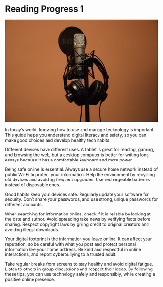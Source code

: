# Reading Progress 1

![Read aloud](../images/microphone.jpg)

In today’s world, knowing how to use and manage technology is important. This guide helps you understand digital literacy and safety, so you can make good choices and develop healthy tech habits.

Different devices have different uses. A tablet is great for reading, gaming, and browsing the web, but a desktop computer is better for writing long essays because it has a comfortable keyboard and more power.

Being safe online is essential. Always use a secure home network instead of public Wi-Fi to protect your information. Help the environment by recycling old devices and avoiding frequent upgrades. Use rechargeable batteries instead of disposable ones.

Good habits keep your devices safe. Regularly update your software for security. Don’t share your passwords, and use strong, unique passwords for different accounts.

When searching for information online, check if it is reliable by looking at the date and author. Avoid spreading fake news by verifying facts before sharing.  Respect copyright laws by giving credit to original creators and avoiding illegal downloads.

Your digital footprint is the information you leave online. It can affect your reputation, so be careful with what you post and protect personal information like your home address. Be kind and respectful in online interactions, and report cyberbullying to a trusted adult.

Take regular breaks from screens to stay healthy and avoid digital fatigue. Listen to others in group discussions and respect their ideas. By following these tips, you can use technology safely and responsibly, while creating a positive online presence.
